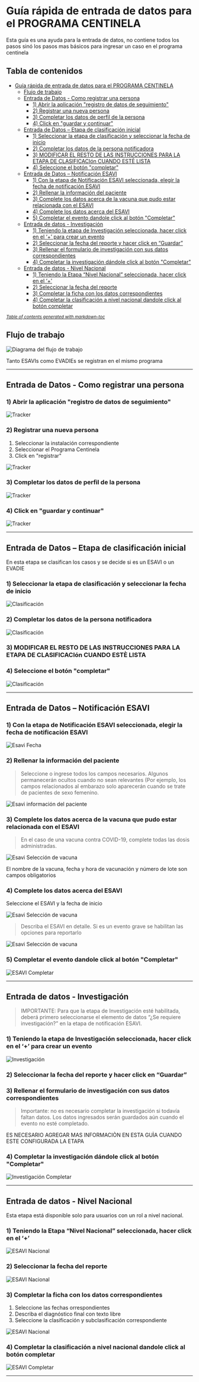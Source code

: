 # Guía rápida de entrada de datos para el PROGRAMA CENTINELA

Esta guía es una ayuda para la entrada de datos, no contiene todos los pasos sinó los pasos mas básicos para ingresar un caso en el programa centinela 

## Tabla de contenidos

- [Guía rápida de entrada de datos para el PROGRAMA CENTINELA](#gu-a-r-pida-de-entrada-de-datos-para-el-programa-centinela)
  * [Flujo de trabajo](#flujo-de-trabajo)
  * [Entrada de Datos - Como registrar una persona](#entrada-de-datos---como-registrar-una-persona)
    + [1) Abrir la aplicación "registro de datos de seguimiento"](#1--abrir-la-aplicaci-n--registro-de-datos-de-seguimiento-)
    + [2) Registrar una nueva persona](#2--registrar-una-nueva-persona)
    + [3) Completar los datos de perfil de la persona](#3--completar-los-datos-de-perfil-de-la-persona)
    + [4) Click en "guardar y continuar"](#4--click-en--guardar-y-continuar-)
  * [Entrada de Datos – Etapa de clasificación inicial](#entrada-de-datos---etapa-de-clasificaci-n-inicial)
    + [1) Seleccionar la etapa de clasificación y seleccionar la fecha de inicio](#1--seleccionar-la-etapa-de-clasificaci-n-y-seleccionar-la-fecha-de-inicio)
    + [2) Completar los datos de la persona notificadora](#2--completar-los-datos-de-la-persona-notificadora)
    + [3)  MODIFICAR EL RESTO DE LAS INSTRUCCIONES PARA LA ETAPA DE CLASIFICACIón CUANDO ESTÈ LISTA](#3---modificar-el-resto-de-las-instrucciones-para-la-etapa-de-clasificaci-n-cuando-est--lista)
    + [4) Seleccione el botón "completar"](#4--seleccione-el-bot-n--completar-)
  * [Entrada de Datos – Notificación ESAVI](#entrada-de-datos---notificaci-n-esavi)
    + [1) Con la etapa de Notificación ESAVI seleccionada, elegir la fecha de notificación ESAVI](#1--con-la-etapa-de-notificaci-n-esavi-seleccionada--elegir-la-fecha-de-notificaci-n-esavi)
    + [2) Rellenar la información del paciente](#2--rellenar-la-informaci-n-del-paciente)
    + [3) Complete los datos acerca de la vacuna que pudo estar relacionada con el ESAVI](#3--complete-los-datos-acerca-de-la-vacuna-que-pudo-estar-relacionada-con-el-esavi)
    + [4) Complete los datos acerca del ESAVI](#4--complete-los-datos-acerca-del-esavi)
    + [5) Completar el evento dandole click al botón "Completar"](#5--completar-el-evento-dandole-click-al-bot-n--completar-)
  * [Entrada de datos - Investigación](#entrada-de-datos---investigaci-n)
    + [1) Teniendo la etapa de Investigación seleccionada, hacer click en el ‘+’ para crear un evento](#1--teniendo-la-etapa-de-investigaci-n-seleccionada--hacer-click-en-el-----para-crear-un-evento)
    + [2) Seleccionar la fecha del reporte y hacer click en “Guardar”](#2--seleccionar-la-fecha-del-reporte-y-hacer-click-en--guardar-)
    + [3) Rellenar el formulario de investigación con sus datos correspondientes](#3--rellenar-el-formulario-de-investigaci-n-con-sus-datos-correspondientes)
    + [4) Completar la investigación dándole click al botón "Completar"](#4--completar-la-investigaci-n-d-ndole-click-al-bot-n--completar-)
  * [Entrada de datos - Nivel Nacional](#entrada-de-datos---nivel-nacional)
    + [1) Teniendo la Etapa “Nivel Nacional” seleccionada, hacer click en el ‘+’](#1--teniendo-la-etapa--nivel-nacional--seleccionada--hacer-click-en-el----)
    + [2) Seleccionar la fecha del reporte](#2--seleccionar-la-fecha-del-reporte)
    + [3) Completar la ficha con los datos correspondientes](#3--completar-la-ficha-con-los-datos-correspondientes)
    + [4) Completar la clasificación a nivel nacional dandole click al botón completar](#4--completar-la-clasificaci-n-a-nivel-nacional-dandole-click-al-bot-n-completar)

<small><i><a href='http://ecotrust-canada.github.io/markdown-toc/'>Table of contents generated with markdown-toc</a></i></small>




## Flujo de trabajo

![Diagrama del flujo de trabajo](resources/images/flujo.png)

Tanto ESAVIs como EVADIEs se registran en el mismo programa


---------------


## Entrada de Datos - Como registrar una persona

### 1) Abrir la aplicación "registro de datos de seguimiento"

![Tracker](resources/images/tracker.png)

### 2) Registrar una nueva persona

1. Seleccionar la instalación correspondiente
2. Seleccionar el Programa Centinela
3. Click en "registrar"

![Tracker](resources/images/enrollmentlist1.png)

### 3) Completar los datos de perfil de la persona

![Tracker](resources/images/profile.png)

### 4) Click en "guardar y continuar"

![Tracker](resources/images/profile2.png)


-----------------------


## Entrada de Datos – Etapa de clasificación inicial

En esta etapa se clasifican los casos y se decide si es un ESAVI o un EVADIE

### 1) Seleccionar la etapa de clasificación y seleccionar la fecha de inicio

![Clasificación](resources/images/clasificacion1.png)

### 2) Completar los datos de la persona notificadora

![Clasificación](resources/images/personanotificadora.png)

### 3)  MODIFICAR EL RESTO DE LAS INSTRUCCIONES PARA LA ETAPA DE CLASIFICACIón CUANDO ESTÈ LISTA

### 4) Seleccione el botón "completar"

![Clasificación](resources/images/completar.png)


------------------------


## Entrada de Datos – Notificación ESAVI

### 1) Con la etapa de Notificación ESAVI seleccionada, elegir la fecha de notificación ESAVI

![Esavi Fecha](resources/images/esavifecha.png)

### 2) Rellenar la información del paciente

>Seleccione o ingrese todos los campos necesarios. Algunos permanecerán ocultos cuando no sean relevantes (Por ejemplo, los campos relacionados al embarazo solo aparecerán cuando se trate de pacientes de sexo femenino.

![Esavi información del paciente](resources/images/ESAVIpaciente.png)


### 3) Complete los datos acerca de la vacuna que pudo estar relacionada con el ESAVI

> En el caso de una vacuna contra COVID-19, complete todas las dosis administradas.

![Esavi Selección de vacuna](resources/images/selecciondevacuna.png)

El nombre de la vacuna, fecha y hora de vacunación y número de lote son campos obligatorios

### 4) Complete los datos acerca del ESAVI

Seleccione el ESAVI y la fecha de inicio

![Esavi Selección de vacuna](resources/images/datosesavi.png)

> Describa el ESAVI en detalle. Si es un evento grave se habilitan las opciones para reportarlo

![Esavi Selección de vacuna](resources/images/esavidetalle.png)

### 5) Completar el evento dandole click al botón "Completar"

![ESAVI Completar](resources/images/completar.png)

------------

## Entrada de datos - Investigación

> IMPORTANTE: Para que la etapa de Investigación esté habilitada, deberá primero seleccionarse el elemento de datos “¿Se requiere investigación?” en la etapa de notificación ESAVI.

### 1) Teniendo la etapa de Investigación seleccionada, hacer click en el ‘+’ para crear un evento

![Investigación ](resources/images/nuevainvestigacion.png)

### 2) Seleccionar la fecha del reporte y hacer click en “Guardar”

### 3) Rellenar el formulario de investigación con sus datos correspondientes

> Importante: no es necesario completar la investigación si todavía faltan datos. Los datos ingresados serán guardados aún cuando el evento no esté completado.

ES NECESARIO AGREGAR MAS INFORMACIÒN EN ESTA GUÌA CUANDO ESTE CONFIGURADA LA ETAPA

### 4) Completar la investigación dándole click al botón "Completar"

![Investigación Completar](resources/images/completar.png)

---------

## Entrada de datos - Nivel Nacional

Esta etapa está disponible solo para usuarios con un rol a nivel nacional.

### 1) Teniendo la Etapa “Nivel Nacional” seleccionada, hacer click en el ‘+’ 

![ESAVI Nacional](resources/images/nuevonacional.png)

### 2) Seleccionar la fecha del reporte 

![ESAVI Nacional](resources/images/fechanacional.png)

### 3) Completar la ficha con los datos correspondientes 

1. Seleccione las fechas orrespondientes
2. Describa el diagnóstico final con texto libre
3. Seleccione la clasificación y subclasificación correspondiente

![ESAVI Nacional](resources/images/fichanacional.png)

### 4) Completar la clasificación a nivel nacional dandole click al botón completar

![ESAVI Completar](resources/images/completar.png)


---------------------------

